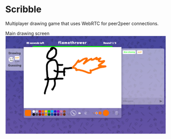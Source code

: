 # Scribble

Multiplayer drawing game that uses WebRTC for peer2peer connections.

Main drawing screen
![Drawing screen](/screenshot.png?raw=true "drawing screen")
